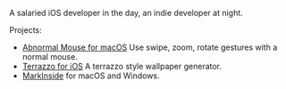 A salaried iOS developer in the day, an indie developer at night.

Projects:

- [Abnormal Mouse for macOS](https://abnormalmouse.intii.com)
  Use swipe, zoom, rotate gestures with a normal mouse.
- [Terrazzo for iOS](https://apps.apple.com/us/app/terrazzo-wallpaper-generator/id1480321976)
  A terrazzo style wallpaper generator.
- [MarkInside](https://markinside.intii.com) for macOS and Windows.
